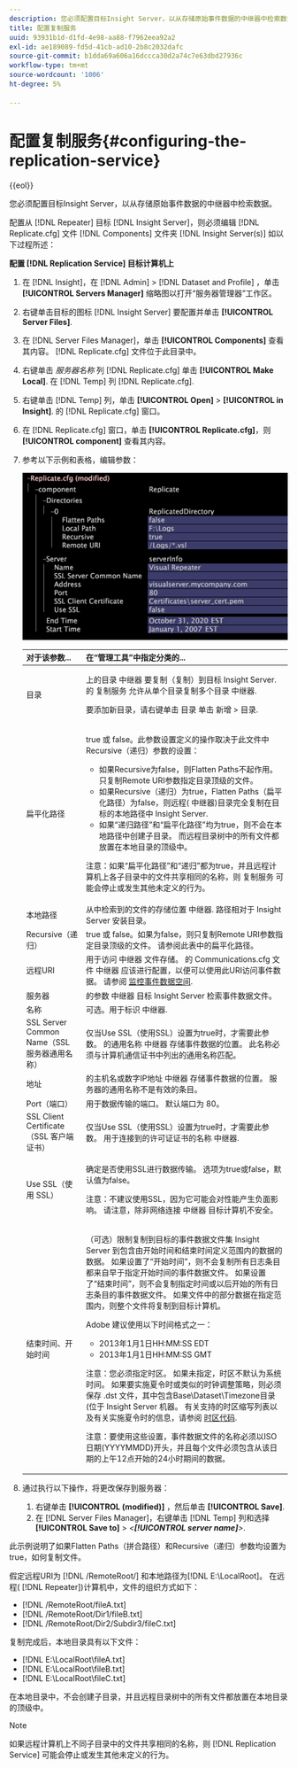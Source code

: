 ```yaml
---
description: 您必须配置目标Insight Server，以从存储原始事件数据的中继器中检索数据。
title: 配置复制服务
uuid: 93931b1d-d1fd-4e98-aa88-f7962eea92a2
exl-id: ae189089-fd5d-41cb-ad10-2b8c2032dafc
source-git-commit: b1dda69a606a16dccca30d2a74c7e63dbd27936c
workflow-type: tm+mt
source-wordcount: '1006'
ht-degree: 5%

---
```


# 配置复制服务{#configuring-the-replication-service}

{{eol}}

您必须配置目标Insight Server，以从存储原始事件数据的中继器中检索数据。

配置从 [!DNL Repeater] 目标 [!DNL Insight Server]，则必须编辑 [!DNL Replicate.cfg] 文件 [!DNL Components] 文件夹 [!DNL Insight Server(s)] 如以下过程所述：

**配置 [!DNL Replication Service] 目标计算机上**

1. 在 [!DNL Insight]，在 [!DNL Admin] > [!DNL Dataset and Profile] ，单击 **[!UICONTROL Servers Manager]** 缩略图以打开“服务器管理器”工作区。
1. 右键单击目标的图标 [!DNL Insight Server] 要配置并单击 **[!UICONTROL Server Files]**.
1. 在 [!DNL Server Files Manager]，单击 **[!UICONTROL Components]** 查看其内容。 [!DNL Replicate.cfg] 文件位于此目录中。
1. 右键单击 *服务器名称* 列 [!DNL Replicate.cfg] 单击 **[!UICONTROL Make Local]**. 在 [!DNL Temp] 列 [!DNL Replicate.cfg].
1. 右键单击 [!DNL Temp] 列，单击 **[!UICONTROL Open]** > **[!UICONTROL in Insight]**. 的 [!DNL Replicate.cfg] 窗口。
1. 在 [!DNL Replicate.cfg] 窗口，单击 **[!UICONTROL Replicate.cfg]**，则 **[!UICONTROL component]** 查看其内容。
1. 参考以下示例和表格，编辑参数：

   ![步骤信息](assets/cfg_ReplicateFile.png)

   <table id="table_F32D4BFA2D834BBB81DF8F84417CA969"> 
   <thead> 
   <tr> 
      <th colname="col1" class="entry"> 对于该参数... </th> 
      <th colname="col2" class="entry"> 在“管理工具”中指定分类的... </th> 
   </tr> 
   </thead>
   <tbody> 
   <tr> 
      <td colname="col1"> 目录 </td> 
      <td colname="col2"> <p>上的目录 <span class="wintitle"> 中继器</span> 要复制（复制）到目标 <span class="keyword"> Insight Server</span>. 的 <span class="wintitle"> 复制服务</span> 允许从单个目录复制多个目录 <span class="wintitle"> 中继器</span>. </p> <p>要添加新目录，请右键单击 <span class="uicontrol"> 目录</span> 单击 <span class="uicontrol"> 新增</span> &gt; <span class="uicontrol"> 目录</span>. </p> </td> 
   </tr> 
   <tr> 
      <td colname="col1"> 扁平化路径 </td> 
      <td colname="col2"> <p>true 或 false。此参数设置定义的操作取决于此文件中Recursive（递归）参数的设置： 
      <ul id="ul_D4BF3C22FBEF41C290ED938EB57E0F27">
      <li id="li_CB85E5AF9E1B4441AA38C2DB8D4F1800">如果Recursive为false，则Flatten Paths不起作用。 只复制Remote URI参数指定目录顶级的文件。 </li>
      <li id="li_8FDB351102344E3995035557445354BB">如果Recursive（递归）为true，Flatten Paths（扁平化路径）为false，则远程(<span class="wintitle"> 中继器</span>)目录完全复制在目标的本地路径中 <span class="keyword"> Insight Server</span>. </li>
      <li id="li_3114B191C73744658799E112C61AB004">如果“递归路径”和“扁平化路径”均为true，则不会在本地路径中创建子目录。 而远程目录树中的所有文件都放置在本地目录的顶级中。 </li>
      </ul></p> <p> <p>注意：如果“扁平化路径”和“递归”都为true，并且远程计算机上各子目录中的文件共享相同的名称，则 <span class="wintitle"> 复制服务</span> 可能会停止或发生其他未定义的行为。 </p> </p> </td> 
   </tr> 
   <tr> 
      <td colname="col1"> 本地路径 </td> 
      <td colname="col2">从中检索到的文件的存储位置 <span class="wintitle"> 中继器</span>. 路径相对于 <span class="keyword"> Insight Server</span> 安装目录。 </td> 
   </tr> 
   <tr> 
      <td colname="col1"> Recursive（递归） </td> 
      <td colname="col2"> true 或 false。如果为false，则只复制Remote URI参数指定目录顶级的文件。 请参阅此表中的扁平化路径。 </td> 
   </tr> 
   <tr> 
      <td colname="col1"> 远程URI </td> 
      <td colname="col2">用于访问 <span class="wintitle"> 中继器</span> 文件存储。 的 <span class="filepath"> Communications.cfg</span> 文件 <span class="wintitle"> 中继器</span> 应该进行配置，以便可以使用此URI访问事件数据。 请参阅 <a href="../../../home/c-inst-svr/c-admin-inst-svr/c-mntr-disk-spc/t-mntr-evt-data-spc.md#task-a54d4bd16b96437f943cd09e5d848440"> 监控事件数据空间</a>. </td> 
   </tr> 
   <tr> 
      <td colname="col1"> 服务器 </td> 
      <td colname="col2">的参数 <span class="wintitle"> 中继器</span> 目标 <span class="keyword"> Insight Server</span> 检索事件数据文件。 </td> 
   </tr> 
   <tr> 
      <td colname="col1"> 名称 </td> 
      <td colname="col2">可选。用于标识 <span class="wintitle"> 中继器</span>. </td> 
   </tr> 
   <tr> 
      <td colname="col1"> SSL Server Common Name（SSL 服务器通用名称） </td> 
      <td colname="col2">仅当Use SSL（使用SSL）设置为true时，才需要此参数。 的通用名称 <span class="wintitle"> 中继器</span> 存储事件数据的位置。 此名称必须与计算机通信证书中列出的通用名称匹配。 </td> 
   </tr> 
   <tr> 
      <td colname="col1"> 地址 </td> 
      <td colname="col2">的主机名或数字IP地址 <span class="wintitle"> 中继器</span> 存储事件数据的位置。 服务器的通用名称不是有效的条目。 </td> 
   </tr> 
   <tr> 
      <td colname="col1"> Port（端口） </td> 
      <td colname="col2"> 用于数据传输的端口。 默认端口为 80。 </td> 
   </tr> 
   <tr> 
      <td colname="col1"> SSL Client Certificate（SSL 客户端证书） </td> 
      <td colname="col2">仅当Use SSL（使用SSL）设置为true时，才需要此参数。 用于连接到的许可证证书的名称 <span class="wintitle"> 中继器</span>. </td> 
   </tr> 
   <tr> 
      <td colname="col1"> Use SSL（使用 SSL） </td> 
      <td colname="col2"> <p>确定是否使用SSL进行数据传输。 选项为true或false，默认值为false。 </p> <p> <p>注意：不建议使用SSL，因为它可能会对性能产生负面影响。 请注意，除非网络连接 <span class="wintitle"> 中继器</span> 目标计算机不安全。 </p> </p> </td> 
   </tr> 
   <tr> 
      <td colname="col1"> 结束时间、开始时间 </td> 
      <td colname="col2"> <p>（可选）限制复制到目标的事件数据文件集 <span class="keyword"> Insight Server</span> 到包含由开始时间和结束时间定义范围内的数据的数据。 如果设置了“开始时间”，则不会复制所有日志条目都来自早于指定开始时间的事件数据文件。 如果设置了“结束时间”，则不会复制指定时间或以后开始的所有日志条目的事件数据文件。 如果文件中的部分数据在指定范围内，则整个文件将复制到目标计算机。 </p> <p>Adobe 建议使用以下时间格式之一： 
      <ul id="ul_AE15A159A4C043398B37AD56FDFD9DCA">
      <li id="li_4DEF0F13D13E43E39CBD1A0F32765F32">2013年1月1日HH:MM:SS EDT </li>
      <li id="li_E3275312E93D4C1FAA028543DC21B51A">2013年1月1日HH:MM:SS GMT </li>
      </ul></p> <p> <p>注意：您必须指定时区。 如果未指定，时区不默认为系统时间。 如果要实施夏令时或类似的时钟调整策略，则必须保存 <span class="filepath"> .dst</span> 文件，其中包含Base\Dataset\Timezone目录(位于 <span class="keyword"> Insight Server</span> 机器。 有关支持的时区缩写列表以及有关实施夏令时的信息，请参阅 <a href="../../../home/c-inst-svr/c-time-zn-cds.md#concept-eed5ba32d5d347cf94b76db83b29f211"> 时区代码</a>. </p> </p> <p> <p>注意：要使用这些设置，事件数据文件的名称必须以ISO日期(YYYYMMDD)开头，并且每个文件必须包含从该日期的上午12点开始的24小时期间的数据。 </p> </p> </td> 
   </tr> 
   </tbody> 
   </table>

1. 通过执行以下操作，将更改保存到服务器：

   1. 右键单击 **[!UICONTROL (modified)]** ，然后单击 **[!UICONTROL Save]**.
   1. 在 [!DNL Server Files Manager]，右键单击 [!DNL Temp] 列和选择 **[!UICONTROL Save to]** > *&lt;**[!UICONTROL server name]**>*.

<!-- <a id="example_A60DE2383CA341DCB512E52DE76ADA89"></a> -->

此示例说明了如果Flatten Paths（拼合路径）和Recursive（递归）参数均设置为true，如何复制文件。

假定远程URI为 [!DNL /RemoteRoot/] 和本地路径为[!DNL E:\LocalRoot\]。 在远程( [!DNL Repeater])计算机中，文件的组织方式如下：

* [!DNL /RemoteRoot/fileA.txt]
* [!DNL /RemoteRoot/Dir1/fileB.txt]
* [!DNL /RemoteRoot/Dir2/Subdir3/fileC.txt]

复制完成后，本地目录具有以下文件：

* [!DNL E:\LocalRoot\fileA.txt]
* [!DNL E:\LocalRoot\fileB.txt]
* [!DNL E:\LocalRoot\fileC.txt]

在本地目录中，不会创建子目录，并且远程目录树中的所有文件都放置在本地目录的顶级中。

>[!NOTE]
>
>如果远程计算机上不同子目录中的文件共享相同的名称，则 [!DNL Replication Service] 可能会停止或发生其他未定义的行为。

